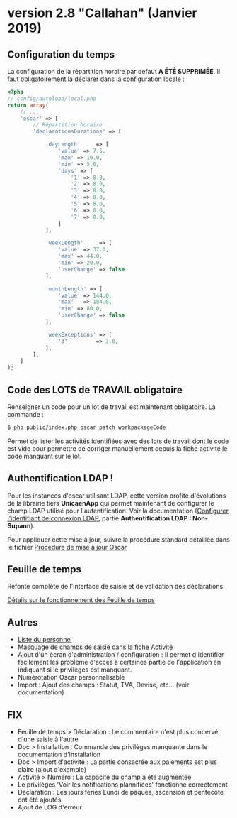 # version 2.8 "Callahan" (Janvier 2019)

## Configuration du temps

La configuration de la répartition horaire par défaut **A ÉTÉ SUPPRIMÉE**. Il faut obligatoirement la déclarer dans la configuration locale : 

```php
<?php
// config/autoload/local.php
return array(
    // ...
    'oscar' => [
        // Répartition horaire
        'declarationsDurations' => [

            'dayLength'     => [
                'value' => 7.5,
                'max' => 10.0,
                'min' => 5.0,
                'days' => [
                    '1' => 8.0,
                    '2' => 8.0,
                    '3' => 8.0,
                    '4' => 8.0,
                    '5' => 8.0,
                    '6' => 0.0,
                    '7' => 0.0,
                ]
            ],

            'weekLength'     => [
                'value' => 37.0,
                'max' => 44.0,
                'min' => 20.0,
                'userChange' => false
            ],

            'monthLength' => [
                'value' => 144.0,
                'max'   => 184.0,
                'min' => 80.0,
                'userChange' => false
            ],

            'weekExceptions' => [
                '3'         => 3.0,
            ],
        ],
    ]
);
```



## Code des LOTS de TRAVAIL obligatoire

Renseigner un code pour un lot de travail est maintenant obligatoire. La commande : 

```bash
$ php public/index.php oscar patch workpackageCode
```

Permet de lister les activités identifiées avec des lots de travail dont le code est vide pour permettre de corriger manuellement depuis la fiche activité le code manquant sur le lot.

## Authentification LDAP !

Pour les instances d'oscar utilisant LDAP, cette version profite d'évolutions de la librairie tiers **UnicaenApp** qui permet maintenant de configurer le champ LDAP utilisé pour l'autentification. Voir la documentation ([Configurer l'identifiant de connexion LDAP](./doc/install-prod.md), partie **Authentification LDAP : Non-Supann**).


Pour appliquer cette mise à jour, suivre la procédure standard détaillée dans le fichier [Procédure de mise à jour Oscar](./doc/update.md)


## Feuille de temps

Refonte complète de l'interface de saisie et de validation des déclarations

[Détails sur le fonctionnement des Feuille de temps](./doc/timesheet.md)


## Autres

 - [Liste du personnel](./doc/liste-personnel.md) 
 - [Masquage de champs de saisie dans la fiche Activité](./doc/configuration.md#activité-formulaire-de-saisie)
 - Ajout d'un écran d'administration / configuration : Il permet d'identifier facilement les problème d'accès à certaines partie de l'application en indiquant si le privilèges est manquant.
 - Numérotation Oscar personnalisable
 - Import : Ajout des champs : Statut, TVA, Devise, etc... (voir documentation)
 
 
## FIX
 - Feuille de temps > Déclaration : Le commentaire n'est plus concervé d'une saisie à l'autre
 - Doc > Installation : Commande des privilèges manquante dans le documentation d'installation
 - Doc > Import d'activité : La partie consacrée aux paiements est plus claire (ajout d'exemple)
 - Activité > Numéro : La capacité du champ a été augmentée 
 - Le privilèges 'Voir les notifications plannifiées' fonctionne correctement
 - Déclaration : Les jours feriès Lundi de pâques, ascension et pentecôte ont été ajoutés
 - Ajout de LOG d'erreur



